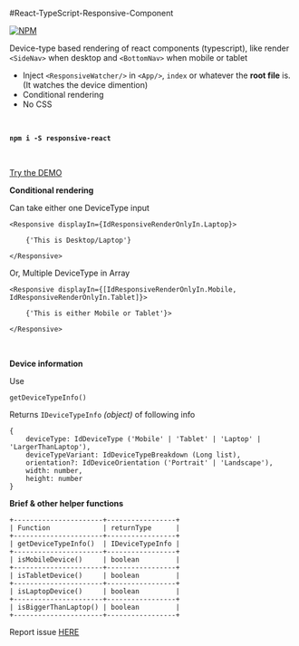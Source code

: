 
#React-TypeScript-Responsive-Component


[![NPM](https://nodei.co/npm/responsive-react.png)](https://nodei.co/npm/responsive-react/)


Device-type based rendering of react components (typescript), like render `<SideNav>` when desktop and `<BottomNav>` when mobile or tablet

- Inject `<ResponsiveWatcher/>` in `<App/>`, `index` or whatever the **root file** is. (It watches the device dimention)
- Conditional rendering
- No CSS

<br/>

**`npm i -S responsive-react`**

<br/>

[Try the DEMO ](https://codesandbox.io/s/yq84n9x73x)

  

**Conditional rendering**

Can take either one DeviceType input


    <Responsive displayIn={IdResponsiveRenderOnlyIn.Laptop}>

        {'This is Desktop/Laptop'}

    </Responsive>

  

Or, Multiple DeviceType in Array<DeviceType>


    <Responsive displayIn={[IdResponsiveRenderOnlyIn.Mobile, IdResponsiveRenderOnlyIn.Tablet]}>

        {'This is either Mobile or Tablet'}>

    </Responsive>


<br/>

**Device information**

Use

`getDeviceTypeInfo()`

Returns `IDeviceTypeInfo` *(object)* of following info

    {
        deviceType: IdDeviceType ('Mobile' | 'Tablet' | 'Laptop' | 'LargerThanLaptop'),
        deviceTypeVariant: IdDeviceTypeBreakdown (Long list),
        orientation?: IdDeviceOrientation ('Portrait' | 'Landscape'),
        width: number,
        height: number
    }



**Brief & other helper functions**

    +----------------------+-----------------+
    | Function             | returnType      |
    +----------------------+-----------------+
    | getDeviceTypeInfo()  | IDeviceTypeInfo |
    +----------------------+-----------------+
    | isMobileDevice()     | boolean         |
    +----------------------+-----------------+
    | isTabletDevice()     | boolean         |
    +----------------------+-----------------+
    | isLaptopDevice()     | boolean         |
    +----------------------+-----------------+
    | isBiggerThanLaptop() | boolean         |  
    +----------------------+-----------------+


Report issue [HERE](https://github.com/SiddharthaChowdhury/responsive-react/issues)
